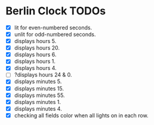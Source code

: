 # Berlin Clock TODOs

- [x] lit for even-numbered seconds.
- [x] unlit for odd-numbered seconds.
- [x] displays hours 5.
- [x] displays hours 20.
- [x] displays hours 6.
- [x] displays hours 1.
- [x] displays hours 4.
- [ ] ?displays hours 24 & 0.
- [x] displays minutes 5.
- [x] displays minutes 15.
- [x] displays minutes 55.
- [x] displays minutes 1.
- [x] displays minutes 4.
- [x] checking all fields color when all lights on in each row. 

